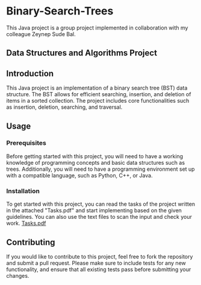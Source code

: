 # Binary-Search-Trees
This Java project is a group project implemented in collaboration with my colleague Zeynep Sude Bal.

## Data Structures and Algorithms Project
## Introduction

This Java project is an implementation of a binary search tree (BST) data structure. The BST allows for efficient searching, insertion, and deletion of items in a sorted collection. The project includes core functionalities such as insertion, deletion, searching, and traversal.

## Usage

### Prerequisites

Before getting started with this project, you will need to have a working knowledge of programming concepts and basic data structures such as trees. Additionally, you will need to have a programming environment set up with a compatible language, such as Python, C++, or Java.

### Installation

To get started with this project, you can read the tasks of the project written in the attached "Tasks.pdf" and start implementing based on the given guidelines. You can also use the text files to scan the input and check your work. [Tasks.pdf](https://github.com/bmzantout/Binary-Search-Trees/files/11221044/Tasks.pdf)


## Contributing

If you would like to contribute to this project, feel free to fork the repository and submit a pull request. Please make sure to include tests for any new functionality, and ensure that all existing tests pass before submitting your changes.

